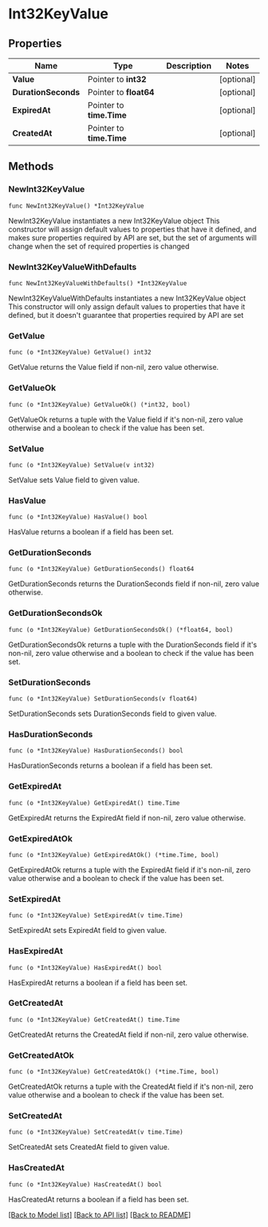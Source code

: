 # Int32KeyValue

## Properties

Name | Type | Description | Notes
------------ | ------------- | ------------- | -------------
**Value** | Pointer to **int32** |  | [optional] 
**DurationSeconds** | Pointer to **float64** |  | [optional] 
**ExpiredAt** | Pointer to **time.Time** |  | [optional] 
**CreatedAt** | Pointer to **time.Time** |  | [optional] 

## Methods

### NewInt32KeyValue

`func NewInt32KeyValue() *Int32KeyValue`

NewInt32KeyValue instantiates a new Int32KeyValue object
This constructor will assign default values to properties that have it defined,
and makes sure properties required by API are set, but the set of arguments
will change when the set of required properties is changed

### NewInt32KeyValueWithDefaults

`func NewInt32KeyValueWithDefaults() *Int32KeyValue`

NewInt32KeyValueWithDefaults instantiates a new Int32KeyValue object
This constructor will only assign default values to properties that have it defined,
but it doesn't guarantee that properties required by API are set

### GetValue

`func (o *Int32KeyValue) GetValue() int32`

GetValue returns the Value field if non-nil, zero value otherwise.

### GetValueOk

`func (o *Int32KeyValue) GetValueOk() (*int32, bool)`

GetValueOk returns a tuple with the Value field if it's non-nil, zero value otherwise
and a boolean to check if the value has been set.

### SetValue

`func (o *Int32KeyValue) SetValue(v int32)`

SetValue sets Value field to given value.

### HasValue

`func (o *Int32KeyValue) HasValue() bool`

HasValue returns a boolean if a field has been set.

### GetDurationSeconds

`func (o *Int32KeyValue) GetDurationSeconds() float64`

GetDurationSeconds returns the DurationSeconds field if non-nil, zero value otherwise.

### GetDurationSecondsOk

`func (o *Int32KeyValue) GetDurationSecondsOk() (*float64, bool)`

GetDurationSecondsOk returns a tuple with the DurationSeconds field if it's non-nil, zero value otherwise
and a boolean to check if the value has been set.

### SetDurationSeconds

`func (o *Int32KeyValue) SetDurationSeconds(v float64)`

SetDurationSeconds sets DurationSeconds field to given value.

### HasDurationSeconds

`func (o *Int32KeyValue) HasDurationSeconds() bool`

HasDurationSeconds returns a boolean if a field has been set.

### GetExpiredAt

`func (o *Int32KeyValue) GetExpiredAt() time.Time`

GetExpiredAt returns the ExpiredAt field if non-nil, zero value otherwise.

### GetExpiredAtOk

`func (o *Int32KeyValue) GetExpiredAtOk() (*time.Time, bool)`

GetExpiredAtOk returns a tuple with the ExpiredAt field if it's non-nil, zero value otherwise
and a boolean to check if the value has been set.

### SetExpiredAt

`func (o *Int32KeyValue) SetExpiredAt(v time.Time)`

SetExpiredAt sets ExpiredAt field to given value.

### HasExpiredAt

`func (o *Int32KeyValue) HasExpiredAt() bool`

HasExpiredAt returns a boolean if a field has been set.

### GetCreatedAt

`func (o *Int32KeyValue) GetCreatedAt() time.Time`

GetCreatedAt returns the CreatedAt field if non-nil, zero value otherwise.

### GetCreatedAtOk

`func (o *Int32KeyValue) GetCreatedAtOk() (*time.Time, bool)`

GetCreatedAtOk returns a tuple with the CreatedAt field if it's non-nil, zero value otherwise
and a boolean to check if the value has been set.

### SetCreatedAt

`func (o *Int32KeyValue) SetCreatedAt(v time.Time)`

SetCreatedAt sets CreatedAt field to given value.

### HasCreatedAt

`func (o *Int32KeyValue) HasCreatedAt() bool`

HasCreatedAt returns a boolean if a field has been set.


[[Back to Model list]](../README.md#documentation-for-models) [[Back to API list]](../README.md#documentation-for-api-endpoints) [[Back to README]](../README.md)



